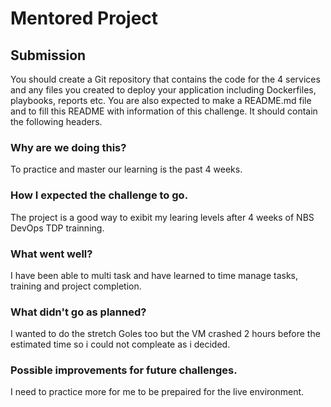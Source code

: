 # Mentored Project

## Submission
You should create a Git repository that contains the code for the 4 services and any files you created to deploy your application including Dockerfiles, playbooks, reports etc.
You are also expected to make a README.md file and to fill this README with information of this challenge. It should contain the following headers.

### Why are we doing this?

To practice and master our learning is the past 4 weeks.

### How I expected the challenge to go.

The project is a good way to exibit my learing levels after 4 weeks of NBS DevOps TDP trainning.

### What went well?

I have been able to multi task and have learned to time manage tasks, training and project completion. 

### What didn't go as planned?

I wanted to do the stretch Goles too but the VM crashed 2 hours before the estimated time so i could not compleate as i decided.

### Possible improvements for future challenges.

I need to practice more for me to be prepaired for the live environment.

